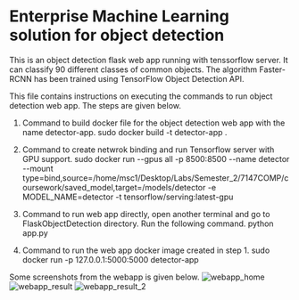 # Enterprise Machine Learning solution for object detection
This is an object detection flask web app running with tenssorflow server. It can classify 90 different classes of common objects. The algorithm Faster-RCNN has been trained using TensorFlow Object Detection API.

This file contains instructions on executing the commands to run object detection web app. 
The steps are given below.

1. Command to build docker file for the object detection web app with the name detector-app.
sudo docker build -t detector-app .

2. Command to create netwrok binding and run Tensorflow server with GPU support.
sudo docker run --gpus all -p 8500:8500 --name detector --mount type=bind,source=/home/msc1/Desktop/Labs/Semester_2/7147COMP/coursework/saved_model,target=/models/detector -e MODEL_NAME=detector -t tensorflow/serving:latest-gpu

3. Command to run web app directly, open another terminal and go to FlaskObjectDetection 
directory. Run the following command.
python app.py

4. Command to run the web app docker image created in step 1.
sudo docker run -p 127.0.0.1:5000:5000 detector-app

Some screenshots from the webapp is given below.
![webapp_home](https://user-images.githubusercontent.com/30217266/194730227-bceb3669-e0ac-4c5d-8d71-ef3d4d662599.png)
![webapp_result](https://user-images.githubusercontent.com/30217266/194730229-cf318dac-58b7-4296-a451-5035977ec9b6.png)
![webapp_result_2](https://user-images.githubusercontent.com/30217266/194730232-0c80106c-ef82-4026-9eb1-8509b15451a2.png)
